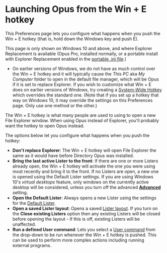 # Launching Opus from the Win + E hotkey

This Preferences page lets you configure what happens when you push the Win + E hotkey (that is, hold down the Windows key and push E).

This page is only shown on Windows 10 and above, and where Explorer Replacement is available (Opus Pro, installed normally, or a portable install with Explorer Replacement enabled in the [portable .ini file](/Manual/additional_functionality/exporting_to_usb.md).)

- On earlier versions of Windows, we do not have as much control over the Win + E hotkey and it will typically cause the *This PC* aka *My Computer* folder to open in the default file manager, which will be Opus if it is set to replace Explorer. If you wish to customize what Win + E does on earlier versions of Windows, try creating a [System-Wide Hotkey](/Manual/additional_functionality/system-wide_hotkeys.md) which overrides the standard one. (Note that if you set up a hotkey that way on Windows 10, it may override the settings on this Preferences page. Only use one method or the other.)

The Win + E hotkey is what many people are used to using to open a new File Explorer window. When using Opus instead of Explorer, you'll probably want the hotkey to open Opus instead.

The options below let you configure what happens when you push the hotkey:

- **Don't replace Explorer**: The Win + E hotkey will open File Explorer the same as it would have before Directory Opus was installed.
- **Bring the last active Lister to the front**: If there are one or more Listers already open, the Win + E hotkey will activate the one you were using most recently and bring it to the front. If no Listers are open, a new one is opened using the Default Lister settings. If you are using Windows 10's *virtual desktops* feature, only windows on the currently active desktop will be considered, unless you turn off the advanced **[Advanced](../miscellaneous/advanced_options.md)** setting.
- **Open the Default Lister**: Always opens a new Lister using the settings for the [Default Lister](/Manual/basic_concepts/the_lister/layouts/the_default_lister.md).
- **Open a saved Lister layout**: Opens a saved [Lister layout](/Manual/basic_concepts/the_lister/layouts/RAEDME.md). If you turn on the **Close existing Listers** option then any existing Listers will be closed before opening the layout - if this is off, existing Listers will be unaffected.
- **Run a defined User command**: Lets you select a [User command](/Manual/customize/the_customize_dialog/commands/user-defined_commands.md) from the drop-down to be run whenever the Win + E hotkey is pushed. This can be used to perform more complex actions including running external programs.

 
